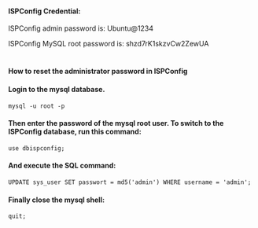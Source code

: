 #### ISPConfig Credential:

ISPConfig admin password is: Ubuntu@1234

ISPConfig MySQL root password is: shzd7rK1skzvCw2ZewUA

#
#### How to reset the administrator password in ISPConfig

#### Login to the mysql database.

    mysql -u root -p

#### Then enter the password of the mysql root user. To switch to the ISPConfig database, run this command:

    use dbispconfig;

#### And execute the SQL command:

    UPDATE sys_user SET passwort = md5('admin') WHERE username = 'admin';

#### Finally close the mysql shell:

    quit;

#
